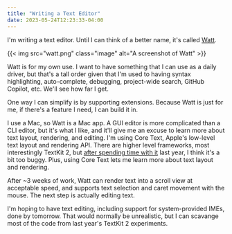 ```yaml
---
title: "Writing a Text Editor"
date: 2023-05-24T12:23:33-04:00
---
```


I'm writing a text editor. Until I can think of a better name, it's called [Watt](https://github.com/davidbalbert/Watt).

{{< img src="watt.png" class="image" alt="A screenshot of Watt" >}}

Watt is for my own use. I want to have something that I can use as a daily driver, but that's a tall order given that I'm used to having syntax highlighting, auto-complete, debugging, project-wide search, GitHub Copilot, etc. We'll see how far I get.

One way I can simplify is by supporting extensions. Because Watt is just for me, if there's a feature I need, I can build it in.

I use a Mac, so Watt is a Mac app. A GUI editor is more complicated than a CLI editor, but it's what I like, and it'll give me an excuse to learn more about text layout, rendering, and editing. I'm using Core Text, Apple's low-level text layout and rendering API. There are higher level frameworks, most interestingly TextKit 2, but [after spending time with it](https://github.com/davidbalbert/TextKit-2-Playground) last year, I think it's a bit too buggy. Plus, using Core Text lets me learn more about text layout and rendering.

After ~3 weeks of work, Watt can render text into a scroll view at acceptable speed, and supports text selection and caret movement with the mouse. The next step is actually editing text.

I'm hoping to have text editing, including support for system-provided IMEs, done by tomorrow. That would normally be unrealistic, but I can scavange most of the code from last year's TextKit 2 experiments.
